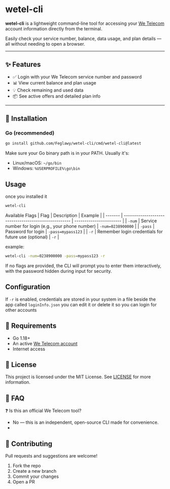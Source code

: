 # wetel-cli

**wetel-cli** is a lightweight command-line tool for accessing your [We Telecom](https://te.eg/) account information directly from the terminal.

Easily check your service number, balance, data usage, and plan details — all without needing to open a browser.

---

## ✨ Features

- ✅ Login with your We Telecom service number and password
- 📊 View current balance and plan usage
- 💡 Check remaining and used data
- 📦 See active offers and detailed plan info

---

## 🚀 Installation

### Go (recommended)

```bash
go install github.com/Feglawy/wetel-cli/cmd/wetel-cli@latest
```

Make sure your Go binary path is in your PATH. Usually it's:
- Linux/macOS: `~/go/bin`
- Windows: `%USERPROFILE%\go\bin`

##  Usage
once you installed it
```bash
wetel-cli
```
Available Flags
| Flag    | Description                                          | Example                 |
| ------- | ---------------------------------------------------- | ----------------------- |
| `-num`  | Service number for login (e.g., your phone number)   | `-num=0238900000`       |
| `-pass` | Password for login                                   | `-pass=mypass123`       |
| `-r`    | Remember login credentials for future use (optional) | `-r`                    |

example:
```bash
wetel-cli -num=0238900000 -pass=mypass123 -r
```
If no flags are provided, the CLI will prompt you to enter them interactively, with the password hidden during input for security.

## Configuration
If `-r` is enabled, credentials are stored in your system in a file beside the app called `loginInfo.json`
you can edit it or delete it so you can login for other accounts

## 🧰 Requirements

- Go 1.18+
- An active [We Telecom account](https://my.te.eg/echannel/#/login)
- Internet access

## 🧾 License

This project is licensed under the MIT License. See [LICENSE](./LICENSE) for more information.

## 🙋 FAQ
❓ Is this an official We Telecom tool?
- No — this is an independent, open-source CLI made for convenience.
- 
## 🤝 Contributing

Pull requests and suggestions are welcome!
1. Fork the repo
2. Create a new branch
3. Commit your changes
4. Open a PR